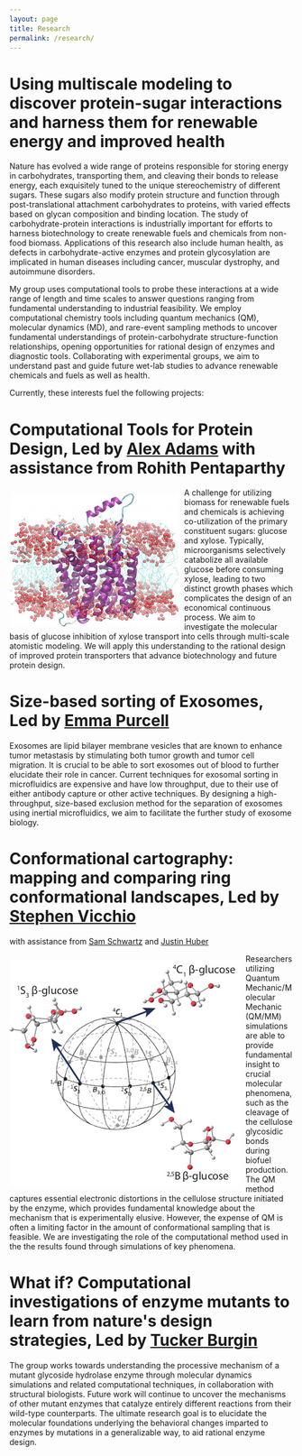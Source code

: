 ```yaml
---
layout: page
title: Research
permalink: /research/
---
```


# Using multiscale modeling to discover protein-sugar interactions and harness them for renewable energy and improved health

Nature has evolved a wide range of proteins responsible for storing energy in 
carbohydrates, transporting them, and cleaving their bonds to release energy, 
each exquisitely tuned to the unique stereochemistry of different sugars. These 
sugars also modify protein structure and function through post-translational 
attachment carbohydrates to proteins, with varied effects based on glycan 
composition and binding location. The study of carbohydrate-protein interactions 
is industrially important for efforts to harness biotechnology to create renewable 
fuels and chemicals from non-food biomass. Applications of this research also include 
human health, as defects in carbohydrate-active enzymes and protein glycosylation are 
implicated in human diseases including cancer, muscular dystrophy, and autoimmune disorders.

My group uses computational tools to probe these interactions at a wide range of 
length and time scales to answer questions ranging from fundamental understanding 
to industrial feasibility. We employ computational chemistry tools including quantum 
mechanics (QM), molecular dynamics (MD), and rare-event sampling methods to uncover 
fundamental understandings of protein-carbohydrate structure-function relationships, 
opening opportunities for rational design of enzymes and diagnostic tools. Collaborating 
with experimental groups, we aim to understand past and guide future wet-lab studies to 
advance renewable chemicals and fuels as well as health.

Currently, these interests fuel the following projects:

# Computational Tools for Protein Design, Led by [Alex Adams](../team#xadams) with assistance from Rohith Pentaparthy

<img align="left" src="../assets/img/xyle.jpg" style="margin:10px 10px 0px 0px">
A challenge for utilizing biomass for renewable fuels and chemicals is achieving co-utilization of the 
primary constituent sugars: glucose and xylose. Typically, microorganisms selectively catabolize all 
available glucose before consuming xylose, leading to two distinct growth phases which complicates the design 
of an economical continuous process. We aim to investigate the molecular basis of glucose inhibition of 
xylose transport into cells through multi-scale atomistic modeling. We will apply this understanding to 
the rational design of improved protein transporters that advance biotechnology and future protein design.

# Size-based sorting of Exosomes, Led by [Emma Purcell](../team#epurcell)

Exosomes are lipid bilayer membrane vesicles that are known to enhance tumor metastasis by stimulating both 
tumor growth and tumor cell migration. It is crucial to be able to sort exosomes out of blood to further 
elucidate their role in cancer. Current techniques for exosomal sorting in microfluidics are expensive and have
low throughput, due to their use of either antibody capture or other active techniques.  By designing a high-throughput, 
size-based exclusion method for the separation of exosomes using inertial microfluidics, we aim to facilitate 
the further study of exosome biology.


# Conformational cartography: mapping and comparing ring conformational landscapes, Led by [Stephen Vicchio](../team#svicchio) 
with assistance from [Sam Schwartz](../team#sschwartz) and [Justin Huber](../team#jhuber)

<img align="left" src="../assets/img/conf_landscape.jpg" style="margin:10px 10px 0px 0px">
Researchers utilizing Quantum Mechanic/Molecular Mechanic (QM/MM) simulations are able to provide fundamental insight 
to crucial molecular phenomena, such as the cleavage of the cellulose glycosidic bonds during biofuel production. The 
QM method captures essential electronic distortions in the cellulose structure initiated by the enzyme, which provides 
fundamental knowledge about the mechanism that is experimentally elusive. However, the expense of QM is often a 
limiting factor in the amount of conformational sampling that is feasible. We are investigating the role of the 
computational method used in the the results found through simulations of key phenomena.  

# What if? Computational investigations of enzyme mutants to learn from nature's design strategies, Led by [Tucker Burgin](../team#tburgin)

The group works towards understanding the processive mechanism of a mutant glycoside hydrolase enzyme through molecular 
dynamics simulations and related computational techniques, in collaboration with structural biologists. Future work 
will continue to uncover the mechanisms of other mutant enzymes that catalyze entirely different reactions from 
their wild-type counterparts. The ultimate research goal is to elucidate the molecular foundations underlying the 
behavioral changes imparted to enzymes by mutations in a generalizable way, to aid rational enzyme design.